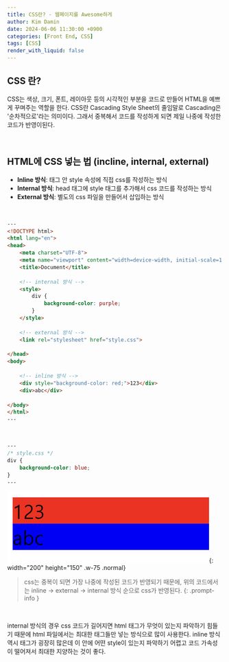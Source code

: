 ```yaml
---
title: CSS란? - 웹페이지를 Awesome하게
author: Kim Damin
date: 2024-06-06 11:30:00 +0900
categories: [Front End, CSS]
tags: [CSS]
render_with_liquid: false
---
```


## CSS 란?

CSS는 색상, 크기, 폰트, 레이아웃 등의 시각적인 부분을 코드로 만들어 HTML을 예쁘게 꾸며주는 역할을 한다.
CSS란 Cascading Style Sheet의 줄임말로 Cascading은 '순차적으로'라는 의미이다. 그래서 중복해서 코드를 작성하게 되면 제일 나중에 작성한 코드가 반영이된다.

<br/>

## HTML에 CSS 넣는 법 (incline, internal, external)

- **Inline 방식**: 태그 안 style 속성에 직접 css를 작성하는 방식
- **Internal 방식**: head 태그에 style 태그를 추가해서 css 코드를 작성하는 방식
- **External 방식**: 별도의 css 파일을 만들어서 삽입하는 방식

<br/>

```html
---
<!DOCTYPE html>
<html lang="en">
<head>
    <meta charset="UTF-8">
    <meta name="viewport" content="width=device-width, initial-scale=1.0">
    <title>Document</title>

    <!-- internal 방식 -->
    <style>
        div {
            background-color: purple;
        }
    </style>

    <!-- external 방식 -->
    <link rel="stylesheet" href="style.css">

</head>
<body>

    <!-- inline 방식 -->
    <div style="background-color: red;">123</div>
    <div>abc</div>

</body>
</html>
---
```
<br/>

```css
---
/* style.css */
div {
    background-color: blue;
}
---
```
![Desktop View](assets/img/css/inline&internal&external.png){: width="200" height="150" .w-75 .normal}

> css는 중복이 되면 가장 나중에 작성된 코드가 반영되기 때문에, 위의 코드에서는 inline -> external -> internal 방식 순으로 css가 반영된다.
{: .prompt-info }

<br/>

internal 방식의 경우 css 코드가 길어지면 html 태그가 무엇이 있는지 파악하기 힘들기 때문에 html 파일에서는 최대한 태그들만 넣는 방식으로 많이 사용한다.
inline 방식 역시 태그가 굉장히 많은데 이 안에 어떤 style이 있는지 파악하기 어렵고 코드 가속성이 떨어져서 최대한 지양하는 것이 좋다.

<br/>